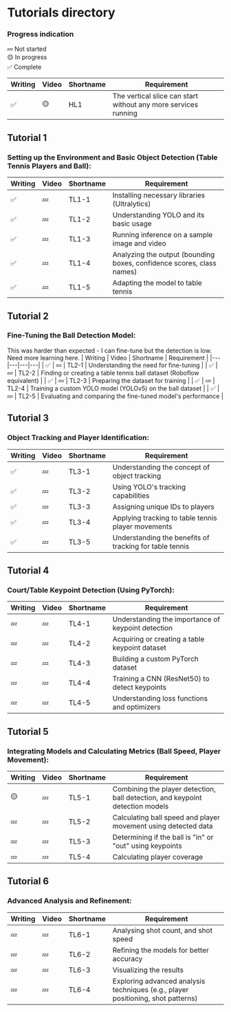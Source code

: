# Tutorials directory
### Progress indication
💤 Not started  
🟡 In progress  
✅ Complete  

| Writing | Video | Shortname | Requirement |
|---|---|---|---|
| ✅ | 🟡 | HL1 | The vertical slice can start without any more services running |

## Tutorial 1
### Setting up the Environment and Basic Object Detection (Table Tennis Players and Ball):
| Writing | Video | Shortname | Requirement |
|---|---|---|---|
| ✅ | 💤 | TL1-1 | Installing necessary libraries (Ultralytics) |
| ✅ | 💤 | TL1-2 | Understanding YOLO and its basic usage |
| ✅ | 💤 | TL1-3 | Running inference on a sample image and video |
| ✅ | 💤 | TL1-4 | Analyzing the output (bounding boxes, confidence scores, class names)  |
| ✅ | 💤 | TL1-5 | Adapting the model to table tennis |


## Tutorial 2
### Fine-Tuning the Ball Detection Model:
This was harder than expected - I can fine-tune but the detection is low. 
Need more learning here.
| Writing | Video | Shortname | Requirement |
|---|---|---|---|
| ✅ | 💤 | TL2-1 | Understanding the need for fine-tuning |
| ✅ | 💤 | TL2-2 | Finding or creating a table tennis ball dataset (Roboflow equivalent) |
| ✅ | 💤 | TL2-3 | Preparing the dataset for training |
| ✅ | 💤 | TL2-4 | Training a custom YOLO model (YOLOv5) on the ball dataset  |
| ✅ | 💤 | TL2-5 | Evaluating and comparing the fine-tuned model's performance |

## Tutorial 3
### Object Tracking and Player Identification:
| Writing | Video | Shortname | Requirement |
|---|---|---|---|
| ✅ | 💤 | TL3-1 | Understanding the concept of object tracking |
| ✅ | 💤 | TL3-2 | Using YOLO's tracking capabilities |
| ✅ | 💤 | TL3-3 | Assigning unique IDs to players |
| ✅ | 💤 | TL3-4 | Applying tracking to table tennis player movements  |
| ✅ | 💤 | TL3-5 | Understanding the benefits of tracking for table tennis |

## Tutorial 4
### Court/Table Keypoint Detection (Using PyTorch):
| Writing | Video | Shortname | Requirement |
|---|---|---|---|
| 💤 | 💤 | TL4-1 | Understanding the importance of keypoint detection |
| 💤 | 💤 | TL4-2 | Acquiring or creating a table keypoint dataset |
| 💤 | 💤 | TL4-3 | Building a custom PyTorch dataset |
| 💤 | 💤 | TL4-4 | Training a CNN (ResNet50) to detect keypoints  |
| 💤 | 💤 | TL4-5 | Understanding loss functions and optimizers |

## Tutorial 5
### Integrating Models and Calculating Metrics (Ball Speed, Player Movement):
| Writing | Video | Shortname | Requirement |
|---|---|---|---|
| 🟡 | 💤 | TL5-1 | Combining the player detection, ball detection, and keypoint detection models |
| 💤 | 💤 | TL5-2 | Calculating ball speed and player movement using detected data |
| 💤 | 💤 | TL5-3 | Determining if the ball is "in" or "out" using keypoints |
| 💤 | 💤 | TL5-4 | Calculating player coverage  |

## Tutorial 6
### Advanced Analysis and Refinement:
| Writing | Video | Shortname | Requirement |
|---|---|---|---|
| 💤 | 💤 | TL6-1 | Analysing shot count, and shot speed |
| 💤 | 💤 | TL6-2 | Refining the models for better accuracy |
| 💤 | 💤 | TL6-3 | Visualizing the results |
| 💤 | 💤 | TL6-4 | Exploring advanced analysis techniques (e.g., player positioning, shot patterns)  |
